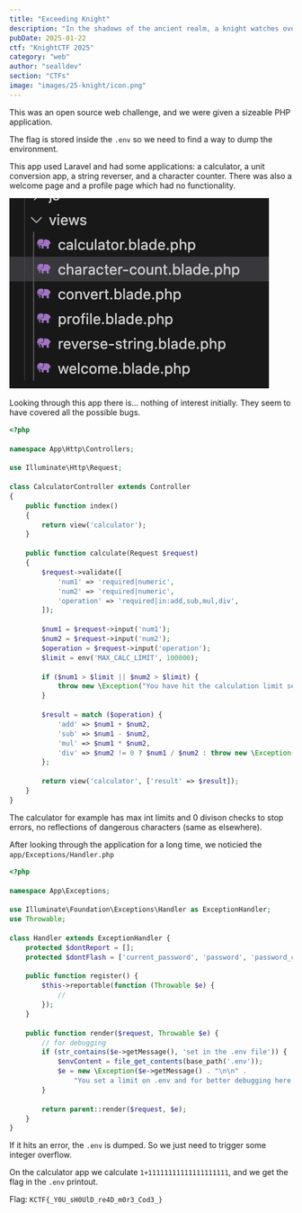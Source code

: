```yaml
---
title: "Exceeding Knight"
description: "In the shadows of the ancient realm, a knight watches over unseen boundaries. The path ahead holds secrets known only to those who dare to explore beyond the ordinary."
pubDate: 2025-01-22
ctf: "KnightCTF 2025"
category: "web"
author: "sealldev"
section: "CTFs"
image: "images/25-knight/icon.png"
---
```




This was an open source web challenge, and we were given a sizeable PHP application.

The flag is stored inside the `.env` so we need to find a way to dump the environment.

This app used Laravel and had some applications: a calculator, a unit conversion app, a string reverser, and a character counter. There was also a welcome page and a profile page which had no functionality.

![exceedingviews.png](images/25-knight/exceedingviews.png)

Looking through this app there is... nothing of interest initially. They seem to have covered all the possible bugs.

```php
<?php

namespace App\Http\Controllers;

use Illuminate\Http\Request;

class CalculatorController extends Controller
{
    public function index()
    {
        return view('calculator');
    }

    public function calculate(Request $request)
    {
        $request->validate([
            'num1' => 'required|numeric',
            'num2' => 'required|numeric',
            'operation' => 'required|in:add,sub,mul,div',
        ]);

        $num1 = $request->input('num1');
        $num2 = $request->input('num2');
        $operation = $request->input('operation');
        $limit = env('MAX_CALC_LIMIT', 100000);

        if ($num1 > $limit || $num2 > $limit) {
            throw new \Exception("You have hit the calculation limit set in the .env file.");
        }

        $result = match ($operation) {
            'add' => $num1 + $num2,
            'sub' => $num1 - $num2,
            'mul' => $num1 * $num2,
            'div' => $num2 != 0 ? $num1 / $num2 : throw new \Exception("Division by zero is not allowed."),
        };

        return view('calculator', ['result' => $result]);
    }
}
```

The calculator for example has max int limits and 0 divison checks to stop errors, no reflections of dangerous characters (same as elsewhere).

After looking through the application for a long time, we noticied the `app/Exceptions/Handler.php`

```php
<?php

namespace App\Exceptions;

use Illuminate\Foundation\Exceptions\Handler as ExceptionHandler;
use Throwable;

class Handler extends ExceptionHandler {
    protected $dontReport = [];
    protected $dontFlash = ['current_password', 'password', 'password_confirmation'];

    public function register() {
        $this->reportable(function (Throwable $e) {
            //
        });
    }

    public function render($request, Throwable $e) {
        // for debugging
        if (str_contains($e->getMessage(), 'set in the .env file')) {
            $envContent = file_get_contents(base_path('.env'));
            $e = new \Exception($e->getMessage() . "\n\n" .
                "You set a limit on .env and for better debugging here is the content of .env:\n\n" . $envContent);
        }

        return parent::render($request, $e);
    }
}
```

If it hits an error, the `.env` is dumped. So we just need to trigger some integer overflow.

On the calculator app we calculate `1+11111111111111111111`, and we get the flag in the `.env` printout.

Flag: `KCTF{_Y0U_sH0UlD_re4D_m0r3_Cod3_}`
